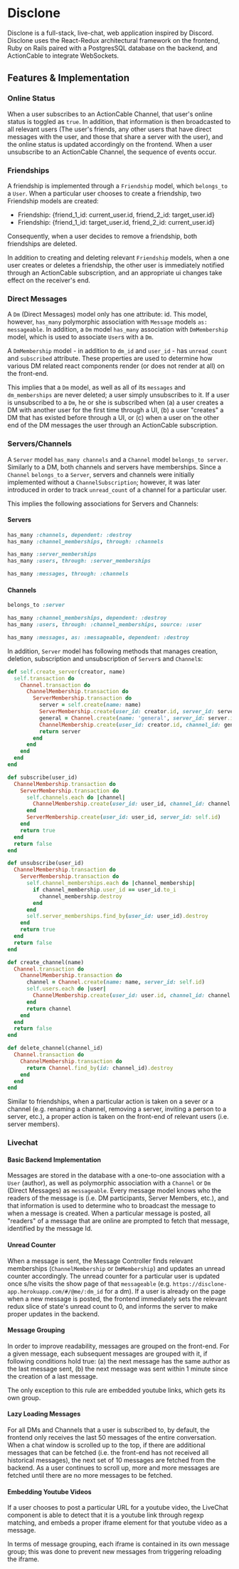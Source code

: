 # Disclone

Disclone is a full-stack, live-chat, web application inspired by Discord. Disclone uses the React-Redux architectural framework on the frontend, Ruby on Rails paired with a PostgresSQL database on the backend, and ActionCable to integrate WebSockets.

## Features & Implementation

### Online Status

When a user subscribes to an ActionCable Channel, that user's online status is toggled as `true`. In addition, that information is then broadcasted to all relevant users (The user's friends, any other users that have direct messages with the user, and those that share a server with the user), and the online status is updated accordingly on the frontend. When a user unsubscribe to an ActionCable Channel, the sequence of events occur.

### Friendships

A friendship is implemented through a `Friendship` model, which `belongs_to` a `User`. When a particular user chooses to create a friendship, two Friendship models are created:

* Friendship: {friend_1_id: current_user.id, friend_2_id: target_user.id}
* Friendship: {friend_1_id: target_user.id, friend_2_id: current_user.id}

Consequently, when a user decides to remove a friendship, both friendships are deleted.

In addition to creating and deleting relevant `Friendship` models, when a one user creates or deletes a friendship, the other user is immediately notified through an ActionCable subscription, and an appropriate ui changes take effect on the receiver's end.

### Direct Messages

A `Dm` (Direct Messages) model only has one attribute: id. This model, however, `has_many` polymorphic association with `Message` models `as: messageable`. In addition, a `Dm` model `has_many` association with `DmMembership` model, which is used to associate `User`s with a `Dm`.

A `DmMembership` model - in addition to `dm_id` and `user_id` - has `unread_count` and `subscribed` attribute. These properties are used to determine how various DM related react components render (or does not render at all) on the front-end.

This implies that a `Dm` model, as well as all of its `messages` and `dm_memberships` are never deleted; a user simply unsubscribes to it. If a user is unsubscribed to a `Dm`, he or she is subscribed when (a) a user creates a DM with another user for the first time through a UI, (b) a user "creates" a DM that has existed before through a UI, or (c) when a user on the other end of the DM messages the user through an ActionCable subscription.

### Servers/Channels

A `Server` model `has_many channels` and a `Channel` model `belongs_to server`. Similarly to a DM, both channels and servers have memberships. Since a `Channel` `belongs_to` a `Server`, servers and channels were initially implemented without a `ChannelSubscription`; however, it was later introduced in order to track `unread_count` of a channel for a particular user.

This implies the following associations for Servers and Channels:

#### Servers

``` ruby
has_many :channels, dependent: :destroy
has_many :channel_memberships, through: :channels

has_many :server_memberships
has_many :users, through: :server_memberships

has_many :messages, through: :channels
 ```
#### Channels

``` ruby
belongs_to :server

has_many :channel_memberships, dependent: :destroy
has_many :users, through: :channel_memberships, source: :user

has_many :messages, as: :messageable, dependent: :destroy
```

In addition, `Server` model has following methods that manages creation, deletion, subscription and unsubscription of `Server`s and `Channel`s:

``` ruby
def self.create_server(creator, name)
  self.transaction do
    Channel.transaction do
      ChannelMembership.transaction do
        ServerMembership.transaction do
          server = self.create(name: name)
          ServerMembership.create(user_id: creator.id, server_id: server.id)
          general = Channel.create(name: 'general', server_id: server.id)
          ChannelMembership.create(user_id: creator.id, channel_id: general.id)
          return server
        end
      end
    end
  end
end

def subscribe(user_id)
  ChannelMembership.transaction do
    ServerMembership.transaction do
      self.channels.each do |channel|
        ChannelMembership.create(user_id: user_id, channel_id: channel.id)
      end
      ServerMembership.create(user_id: user_id, server_id: self.id)
    end
    return true
  end
  return false
end

def unsubscribe(user_id)
  ChannelMembership.transaction do
    ServerMembership.transaction do
      self.channel_memberships.each do |channel_membership|
        if channel_membership.user_id == user_id.to_i
          channel_membership.destroy
        end
      end
      self.server_memberships.find_by(user_id: user_id).destroy
    end
    return true
  end
  return false
end

def create_channel(name)
  Channel.transaction do
    ChannelMembership.transaction do
      channel = Channel.create(name: name, server_id: self.id)
      self.users.each do |user|
        ChannelMembership.create(user_id: user.id, channel_id: channel.id)
      end
      return channel
    end
  end
  return false
end

def delete_channel(channel_id)
  Channel.transaction do
    ChannelMembership.transaction do
      return Channel.find_by(id: channel_id).destroy
    end
  end
end
```

Similar to friendships, when a particular action is taken on a sever or a channel (e.g. renaming a channel, removing a server, inviting a person to a server, etc.), a proper action is taken on the front-end of relevant users (i.e. server members).

### Livechat

#### Basic Backend Implementation

Messages are stored in the database with a one-to-one association with a `User` (author), as well as polymorphic association with a `Channel` or `Dm` (Direct Messages) as `messageable`. Every message model knows who the readers of the message is (i.e. DM participants, Server Members, etc.), and that information is used to determine who to broadcast the message to when a message is created. When a particular message is posted, all "readers" of a message that are online are prompted to fetch that message, identified by the message Id.

#### Unread Counter

When a message is sent, the Message Controller finds relevant memberships (`ChannelMembership` or `DmMembership`) and updates an unread counter accordingly. The unread counter for a particular user is updated once s/he visits the show page of that `messageable` (e.g. `https://disclone-app.herokuapp.com/#/@me/:dm_id` for a dm). If a user is already on the page when a new message is posted, the frontend immediately sets the relevant redux slice of state's unread count to 0, and informs the server to make proper updates in the backend.

#### Message Grouping

In order to improve readability, messages are grouped on the front-end. For a given message, each subsequent messages are grouped with it, if following conditions hold true: (a) the next message has the same author as the last message sent, (b) the next message was sent within 1 minute since the creation of a last message.

The only exception to this rule are embedded youtube links, which gets its own group.

#### Lazy Loading Messages

For all DMs and Channels that a user is subscribed to, by default, the frontend only receives the last 50 messages of the entire conversation. When a chat window is scrolled up to the top, if there are additional messages that can be fetched (i.e. the front-end has not received all historical messages), the next set of 10 messages are fetched from the backend. As a user continues to scroll up, more and more messages are fetched until there are no more messages to be fetched.

#### Embedding Youtube Videos

If a user chooses to post a particular URL for a youtube video, the LiveChat component is able to detect that it is a youtube link through regexp matching, and embeds a proper iframe element for that youtube video as a message.

In terms of message grouping, each iframe is contained in its own message group; this was done to prevent new messages from triggering reloading the iframe.
